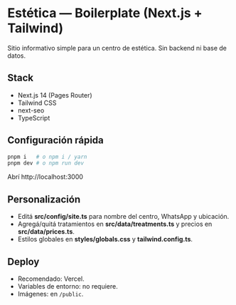 # Estética — Boilerplate (Next.js + Tailwind)

Sitio informativo simple para un centro de estética. Sin backend ni base de datos.

## Stack
- Next.js 14 (Pages Router)
- Tailwind CSS
- next-seo
- TypeScript

## Configuración rápida

```bash
pnpm i   # o npm i / yarn
pnpm dev # o npm run dev
```

Abrí http://localhost:3000

## Personalización
- Editá **src/config/site.ts** para nombre del centro, WhatsApp y ubicación.
- Agregá/quitá tratamientos en **src/data/treatments.ts** y precios en **src/data/prices.ts**.
- Estilos globales en **styles/globals.css** y **tailwind.config.ts**.

## Deploy
- Recomendado: Vercel.
- Variables de entorno: no requiere.
- Imágenes: en `/public`.
